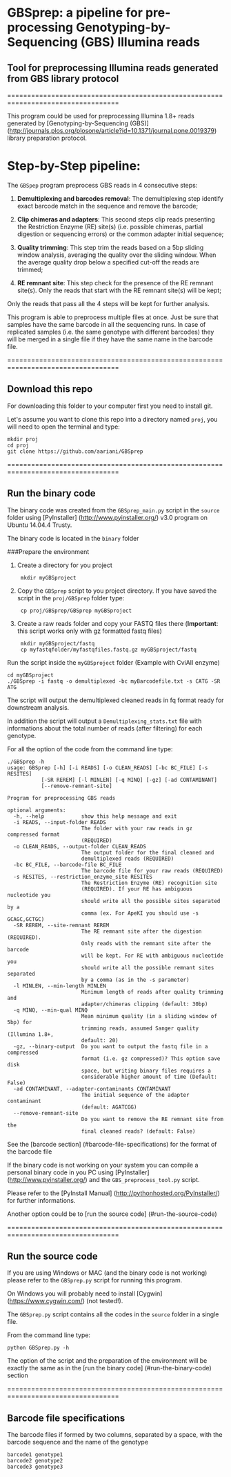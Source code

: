 # GBSprep: a pipeline for pre-processing Genotyping-by-Sequencing (GBS) Illumina reads

## Tool for preprocessing Illumina reads generated from GBS library protocol

==================================================================================

This program could be used for preprocessing Illumina 1.8+ reads generated by [Genotyping-by-Sequencing (GBS)] (http://journals.plos.org/plosone/article?id=10.1371/journal.pone.0019379) library preparation protocol.

# Step-by-Step pipeline:

The `GBSpep` program preprocess GBS reads in 4 consecutive steps:

1. **Demultiplexing and barcodes removal**: The demultiplexing step identify exact barcode match in the sequence and remove the barcode;

2. **Clip chimeras and adapters**: This second steps clip reads presenting the Restriction Enzyme (RE) site(s) (i.e. possible chimeras, partial digestion or sequencing errors) or the common adapter initial sequence;

3. **Quality trimming**: This step trim the reads based on a 5bp sliding window analysis, averaging the quality over the sliding window. When the average quality drop below a specified cut-off the reads are trimmed;

4. **RE remnant site**: This step check for the presence of the RE remnant site(s). Only the reads that start with the RE remnant site(s) will be kept;  


Only the reads that pass all the 4 steps will be kept for further analysis.

This program is able to preprocess multiple files at once. Just be sure that samples have the same barcode in all the sequencing runs. In case of replicated samples (i.e. the same genotype with different barcodes) they will be merged in a single file if they have the same name in the barcode file.

==================================================================================

## Download this repo

For downloading this folder to your computer first you need to install git.

Let's assume you want to clone this repo into a directory named `proj`, you will need to open the terminal and type:

    mkdir proj
    cd proj
    git clone https://github.com/aariani/GBSprep

==================================================================================

## Run the binary code

The binary code was created from the `GBSprep_main.py` script in the `source` folder using [PyInstaller] (http://www.pyinstaller.org/) v3.0 program on Ubuntu 14.04.4 Trusty.

The binary code is located in the `binary` folder

###Prepare the environment

1. Create a directory for you project

		mkdir myGBSproject

2. Copy the `GBSprep` script to you project directory. If you have saved the script in the `proj/GBSprep` folder type:

		cp proj/GBSprep/GBSprep myGBSproject

3. Create a raw reads folder and copy your FASTQ files there (**Important**: this script works only with gz formatted fastq files)
 
		mkdir myGBSproject/fastq
		cp myfastqfolder/myfastqfiles.fastq.gz myGBSproject/fastq


Run the script inside the `myGBSproject` folder (Example with CviAII enzyme)

	cd myGBSproject
	./GBSprep -i fastq -o demultiplexed -bc myBarcodefile.txt -s CATG -SR ATG

The script will output the demultiplexed cleaned reads in fq format ready for downstream analysis.

In addition the script will output a `Demultiplexing_stats.txt` file with informations about the total number of reads (after filtering) for each genotype.

For all the option of the code from the command line type:

	./GBSprep -h
	usage: GBSprep [-h] [-i READS] [-o CLEAN_READS] [-bc BC_FILE] [-s RESITES]
               [-SR REREM] [-l MINLEN] [-q MINQ] [-gz] [-ad CONTAMINANT]
               [--remove-remnant-site]

	Program for preprocessing GBS reads
	
	optional arguments:
	  -h, --help            show this help message and exit
	  -i READS, --input-folder READS
	                        The folder with your raw reads in gz compressed format
	                        (REQUIRED)
	  -o CLEAN_READS, --output-folder CLEAN_READS
	                        The output folder for the final cleaned and
	                        demultiplexed reads (REQUIRED)
	  -bc BC_FILE, --barcode-file BC_FILE
	                        The barcode file for your raw reads (REQUIRED)
	  -s RESITES, --restriction_enzyme_site RESITES
	                        The Restriction Enzyme (RE) recognition site
	                        (REQUIRED). If your RE has ambiguous nucleotide you
	                        should write all the possible sites separated by a
	                        comma (ex. For ApeKI you should use -s GCAGC,GCTGC)
	  -SR REREM, --site-remnant REREM
	                        The RE remnant site after the digestion (REQUIRED).
	                        Only reads with the remnant site after the barcode
	                        will be kept. For RE with ambiguous nucleotide you
	                        should write all the possible remnant sites separated
	                        by a comma (as in the -s parameter)
	  -l MINLEN, --min-length MINLEN
	                        Minimum length of reads after quality trimming and
	                        adapter/chimeras clipping (default: 30bp)
	  -q MINQ, --min-qual MINQ
	                        Mean minimum quality (in a sliding window of 5bp) for
	                        trimming reads, assumed Sanger quality (Illumina 1.8+,
	                        default: 20)
	  -gz, --binary-output  Do you want to output the fastq file in a compressed
	                        format (i.e. gz compressed)? This option save disk
	                        space, but writing binary files requires a
	                        considerable higher amount of time (Default: False)
	  -ad CONTAMINANT, --adapter-contaminants CONTAMINANT
	                        The initial sequence of the adapter contaminant
	                        (default: AGATCGG)
	  --remove-remnant-site
	                        Do you want to remove the RE remnant site from the
	                        final cleaned reads? (default: False)



See the [barcode section] (#barcode-file-specifications) for the format of the barcode file

If the binary code is not working on your system you can compile a personal binary code in you PC using [PyInstaller] (http://www.pyinstaller.org/) and the `GBS_preprocess_tool.py` script. 

Please refer to the [PyInstall Manual] (http://pythonhosted.org/PyInstaller/) for further informations.

Another option could be to [run the source code] (#run-the-source-code)

==================================================================================

## Run the source code

If you are using Windows or MAC (and the binary code is not working) please refer to the `GBSprep.py` script for running this program.

On Windows you will probably need to install [Cygwin] (https://www.cygwin.com/) (not tested!).

The `GBSprep.py` script contains all the codes in the `source` folder in a single file.

From the command line type:

	python GBSprep.py -h


The option of the script and the preparation of the environment will be exactly the same as in the [run the binary code] (#run-the-binary-code) section

==================================================================================

## Barcode file specifications

The barcode files if formed by two columns, separated by a space, with the barcode sequence and the name of the genotype

	barcode1 genotype1
	barcode2 genotype2
	barcode3 genotype3


